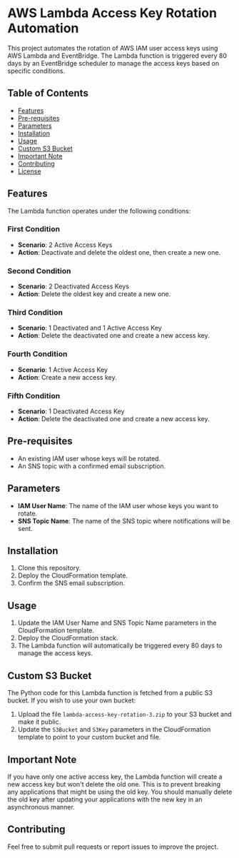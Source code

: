 # AWS Lambda Access Key Rotation Automation

This project automates the rotation of AWS IAM user access keys using AWS Lambda and EventBridge. The Lambda function is triggered every 80 days by an EventBridge scheduler to manage the access keys based on specific conditions.

## Table of Contents

- [Features](#features)
- [Pre-requisites](#pre-requisites)
- [Parameters](#parameters)
- [Installation](#installation)
- [Usage](#usage)
- [Custom S3 Bucket](#custom-s3-bucket)
- [Important Note](#important-note)
- [Contributing](#contributing)
- [License](#license)

## Features

The Lambda function operates under the following conditions:

### First Condition
- **Scenario**: 2 Active Access Keys
- **Action**: Deactivate and delete the oldest one, then create a new one.

### Second Condition
- **Scenario**: 2 Deactivated Access Keys
- **Action**: Delete the oldest key and create a new one.

### Third Condition
- **Scenario**: 1 Deactivated and 1 Active Access Key
- **Action**: Delete the deactivated one and create a new access key.

### Fourth Condition
- **Scenario**: 1 Active Access Key
- **Action**: Create a new access key.

### Fifth Condition
- **Scenario**: 1 Deactivated Access Key
- **Action**: Delete the deactivated one and create a new access key.

## Pre-requisites

- An existing IAM user whose keys will be rotated.
- An SNS topic with a confirmed email subscription.

## Parameters

- **IAM User Name**: The name of the IAM user whose keys you want to rotate.
- **SNS Topic Name**: The name of the SNS topic where notifications will be sent.

## Installation

1. Clone this repository.
2. Deploy the CloudFormation template.
3. Confirm the SNS email subscription.

## Usage

1. Update the IAM User Name and SNS Topic Name parameters in the CloudFormation template.
2. Deploy the CloudFormation stack.
3. The Lambda function will automatically be triggered every 80 days to manage the access keys.

## Custom S3 Bucket

The Python code for this Lambda function is fetched from a public S3 bucket. If you wish to use your own bucket:

1. Upload the file `lambda-access-key-rotation-3.zip` to your S3 bucket and make it public.
2. Update the `S3Bucket` and `S3Key` parameters in the CloudFormation template to point to your custom bucket and file.

## Important Note

If you have only one active access key, the Lambda function will create a new access key but won't delete the old one. This is to prevent breaking any applications that might be using the old key. You should manually delete the old key after updating your applications with the new key in an asynchronous manner.

## Contributing

Feel free to submit pull requests or report issues to improve the project.
